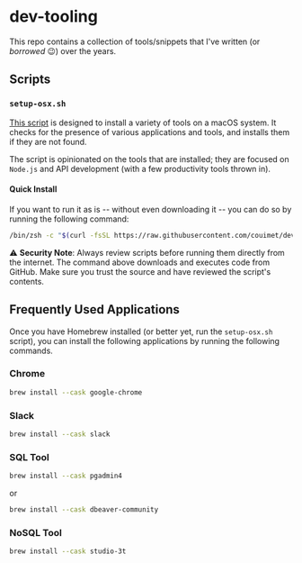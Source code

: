 # dev-tooling

This repo contains a collection of tools/snippets that I've written (or _borrowed_ 😉) over the years.

## Scripts

### `setup-osx.sh`

[This script](./scripts/setup-osx.sh) is designed to install a variety of tools on a macOS system. It checks for the presence of various applications and tools, and installs them if they are not found.

The script is opinionated on the tools that are installed; they are focused on `Node.js` and API development (with a few productivity tools thrown in).

#### Quick Install

If you want to run it as is -- without even downloading it -- you can do so by running the following command:

```bash
/bin/zsh -c "$(curl -fsSL https://raw.githubusercontent.com/couimet/dev-tooling/main/scripts/setup-osx.sh)"
```

⚠️ **Security Note**: Always review scripts before running them directly from the internet. The command above downloads and executes code from GitHub. Make sure you trust the source and have reviewed the script's contents.

## Frequently Used Applications

Once you have Homebrew installed (or better yet, run the `setup-osx.sh` script), you can install the following applications by running the following commands.

### Chrome

```bash
brew install --cask google-chrome
```

### Slack

```bash
brew install --cask slack
```

### SQL Tool

```bash
brew install --cask pgadmin4
```

or

```bash
brew install --cask dbeaver-community
```

### NoSQL Tool

```bash
brew install --cask studio-3t
```
